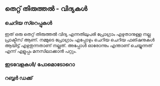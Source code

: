 ## തെറ്റ് തിരുത്തൽ - വിദ്യകള്‍
### ചെറിയ സ്റെപ്പുകള്‍
ഇത് ഒരു തെറ്റ് തിരുത്തല്‍ വിദ്യ എന്നതിലുപരി പ്രോഗ്രാം എഴുതാനുള്ള നല്ല പ്രാക്ടീസ് ആണ്.  നമ്മുടെ പ്രോഗ്രാം എപ്പോഴും ചെറിയ ചെറിയ ഫങ്ഷനുകള്‍ ആയിട്ട് എഴുതുന്നതാണ് നല്ലത്. അപ്പോള്‍ ഓരോന്നും എന്താണ് ചെയ്യുന്നത് എന്ന് എളുപ്പം മനസിലാക്കാന്‍ പറ്റും. 

### ഇടവേളകള്‍/ പോമൊടോറൊ

### റബ്ബര്‍ ഡക്ക്
